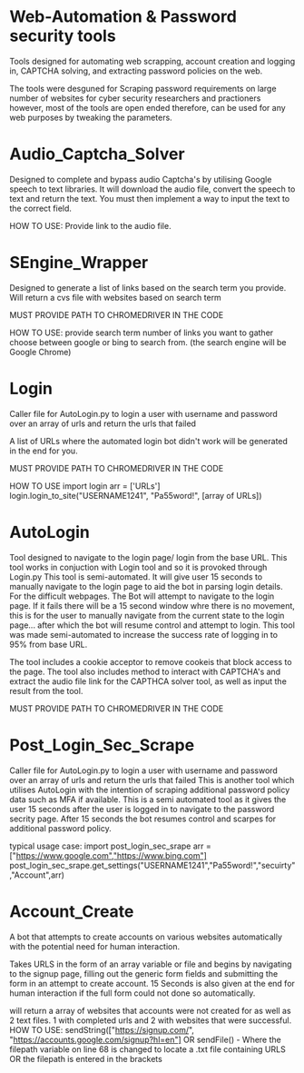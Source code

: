 # Web-Automation & Password security tools
Tools designed for automating web scrapping, account creation and logging in, CAPTCHA solving, and extracting password policies on the web.


The tools were desguned for Scraping password requirements on large number of websites for cyber security researchers and practioners however, most of the tools are open ended therefore, can be used for any web purposes by tweaking the parameters.

<h1>Audio_Captcha_Solver</h1>
Designed to complete and bypass audio Captcha's by utilising Google speech to text libraries.
It will download the audio file, convert the speech to text and return the text.
You must then implement a way to input the text to the correct field.

HOW TO USE:
Provide link to the audio file.

<h1>SEngine_Wrapper</h1>
Designed to generate a list of links based on the search term you provide.
Will return a cvs file with websites based on search term

MUST PROVIDE PATH TO CHROMEDRIVER IN THE CODE

HOW TO USE:
provide search term
number of links you want to gather
choose between google or bing to search from. (the search engine will be Google Chrome)


<h1>Login</h1>
Caller file for AutoLogin.py to login a user with username and password over an array of urls and return the urls that failed

A list of URLs where the automated login bot didn't work will be generated in the end for you.

MUST PROVIDE PATH TO CHROMEDRIVER IN THE CODE

HOW TO USE
import login
arr = ['URLs']
login.login_to_site("USERNAME1241", "Pa55word!", [array of URLs])


<h1>AutoLogin</h1>
Tool designed to navigate to the login page/ login from the base URL. This tool works in conjuction with Login tool and so it is provoked through Login.py
This tool is semi-automated. It will give user 15 seconds to manually navigate to the login page to aid the bot in parsing login details. For the difficult webpages.
The Bot will attempt to navigate to the login page. If it fails there will be a 15 second window whre there is no movement, this is for the user to manually navigate from the current state to the login page... after which the bot will resume control and attempt to login.
This tool was made semi-automated to increase the success rate of logging in to 95% from base URL.

The tool includes a cookie acceptor to remove cookeis that block access to the page.
The tool also includes method to interact with CAPTCHA's and extract the audio file link for the CAPTHCA solver tool, as well as input the result from the tool.

MUST PROVIDE PATH TO CHROMEDRIVER IN THE CODE


<h1>Post_Login_Sec_Scrape</h1>
Caller file for AutoLogin.py to login a user with username and password over an array of urls and return the urls that failed
This is another tool which utilises AutoLogin with the intention of scraping additional password policy data such as MFA if available.
This is a semi automated tool as it gives the user 15 seconds after the user is logged in to navigate to the password secrity page. After 15 seconds the bot resumes control and scarpes for additional password policy. 

typical usage case:
import post_login_sec_srape
arr = ["https://www.google.com","https://www.bing.com"]
post_login_sec_srape.get_settings("USERNAME1241","Pa55word!","secuirty","Account",arr)


<h1>Account_Create</h1>
A bot that attempts to create accounts on various websites automatically with the potential need for human interaction.

Takes URLS in the form of an array variable or file and begins by navigating to the signup page, filling out the generic form fields
and submitting the form in an attempt to create account. 15 Seconds is also given at the end for human interaction if the full form could not 
done so automatically. 

will return a array of websites that accounts were not created for as well as 2 text files. 1 with completed urls
and 2 with websites that were successful.
    HOW TO USE:
    sendString(["https://signup.com/", "https://accounts.google.com/signup?hl=en"]
    OR
    sendFile() - Where the filepath variable on line 68 is changed to locate a .txt file containing URLS OR the filepath is entered in the brackets
